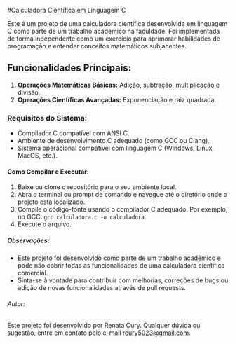 #Calculadora Científica em Linguagem C

Este é um projeto de uma calculadora científica desenvolvida em linguagem C como parte de um trabalho acadêmico na faculdade. Foi implementada de forma independente como um exercício para aprimorar habilidades de programação e entender conceitos matemáticos subjacentes.

## Funcionalidades Principais:

1. **Operações Matemáticas Básicas:** Adição, subtração, multiplicação e divisão.
2. **Operações Científicas Avançadas:** Exponenciação e raiz quadrada.

### Requisitos do Sistema:

- Compilador C compatível com ANSI C.
- Ambiente de desenvolvimento C adequado (como GCC ou Clang).
- Sistema operacional compatível com linguagem C (Windows, Linux, MacOS, etc.).

#### Como Compilar e Executar:

1. Baixe ou clone o repositório para o seu ambiente local.
2. Abra o terminal ou prompt de comando e navegue até o diretório onde o projeto está localizado.
3. Compile o código-fonte usando o compilador C adequado. Por exemplo, no GCC: `gcc calculadora.c -o calculadora`.
4. Execute o arquivo.

##### Observações:

- Este projeto foi desenvolvido como parte de um trabalho acadêmico e pode não cobrir todas as funcionalidades de uma calculadora científica comercial.
- Sinta-se à vontade para contribuir com melhorias, correções de bugs ou adição de novas funcionalidades através de pull requests.

###### Autor:

Este projeto foi desenvolvido por Renata Cury. Qualquer dúvida ou sugestão, entre em contato pelo e-mail rcury5023@gmail.com.

 
